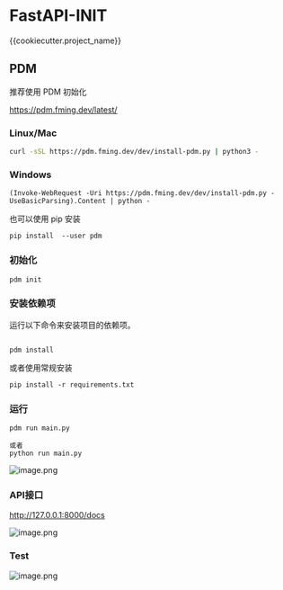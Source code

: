# FastAPI-INIT

{{cookiecutter.project_name}}

## PDM
推荐使用 PDM 初始化

https://pdm.fming.dev/latest/

### Linux/Mac
```bash
curl -sSL https://pdm.fming.dev/dev/install-pdm.py | python3 -
```

### Windows

```angular2html
(Invoke-WebRequest -Uri https://pdm.fming.dev/dev/install-pdm.py -UseBasicParsing).Content | python -
```

也可以使用 pip 安装

```angular2html
pip install  --user pdm
```


### 初始化

```angular2html
pdm init
```

### 安装依赖项
运行以下命令来安装项目的依赖项。
```angular2html

pdm install

```

或者使用常规安装

```angular2html
pip install -r requirements.txt
```


### 运行

```angular2html
pdm run main.py

或者
python run main.py
```



![image.png](https://cdn.jsdelivr.net/gh/itdocs-icu/img/img/20230727121404.png)


### API接口
http://127.0.0.1:8000/docs





![image.png](https://cdn.jsdelivr.net/gh/itdocs-icu/img/img/20230727121501.png)



### Test


![image.png](https://cdn.jsdelivr.net/gh/itdocs-icu/img/img/20230727122139.png)
